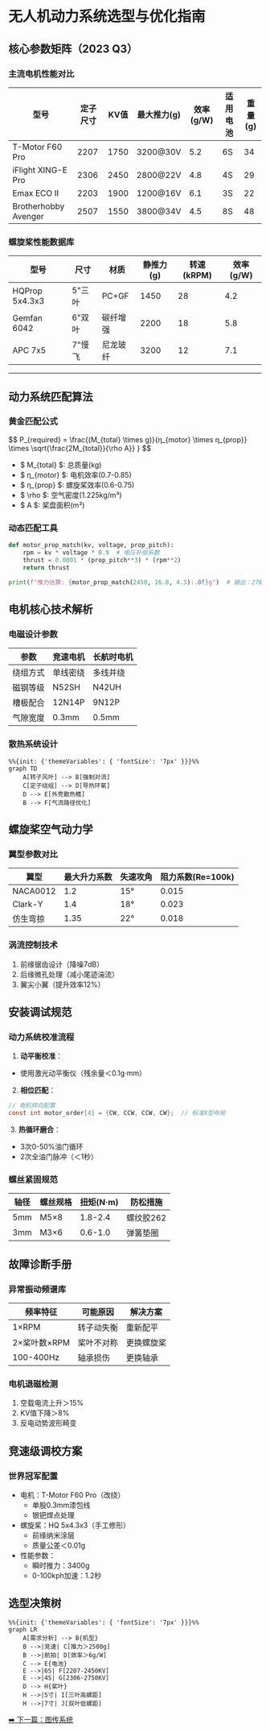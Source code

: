 # 无人机动力系统选型与优化指南

## 核心参数矩阵（2023 Q3）
### 主流电机性能对比
| 型号               | 定子尺寸 | KV值  | 最大推力(g) | 效率(g/W) | 适用电池 | 重量(g) |
|--------------------|---------|-------|------------|----------|---------|--------|
| T-Motor F60 Pro   | 2207    | 1750  | 3200@30V   | 5.2      | 6S      | 34     |
| iFlight XING-E Pro| 2306    | 2450  | 2800@22V   | 4.8      | 4S      | 29     |
| Emax ECO II       | 2203    | 1900  | 1200@16V   | 6.1      | 3S      | 22     |
| Brotherhobby Avenger| 2507   | 1550  | 3800@34V   | 4.5      | 8S      | 48     |

### 螺旋桨性能数据库
| 型号            | 尺寸       | 材质       | 静推力(g) | 转速(kRPM) | 效率(g/W) |
|-----------------|-----------|------------|-----------|------------|----------|
| HQProp 5x4.3x3  | 5"三叶    | PC+GF      | 1450      | 28         | 4.2      |
| Gemfan 6042     | 6"双叶    | 碳纤增强   | 2200      | 18         | 5.8      |
| APC 7x5         | 7"慢飞    | 尼龙玻纤   | 3200      | 12         | 7.1      |

---

## 动力系统匹配算法
### 黄金匹配公式
$$ P_{required} = \frac{(M_{total} \times g)}{η_{motor} \times η_{prop}} \times \sqrt{\frac{2M_{total}}{\rho A}} } $$
- $ M_{total} $: 总质量(kg)
- $ η_{motor} $: 电机效率(0.7-0.85)
- $ η_{prop} $: 螺旋桨效率(0.6-0.75)
- $ \rho $: 空气密度(1.225kg/m³)
- $ A $: 桨盘面积(m²)

### 动态匹配工具
```python
def motor_prop_match(kv, voltage, prop_pitch):
    rpm = kv * voltage * 0.9  # 电压补偿系数
    thrust = 0.0001 * (prop_pitch**3) * (rpm**2)
    return thrust

print(f"推力估算: {motor_prop_match(2450, 16.8, 4.3):.0f}g")  # 输出：2780g
```

## 电机核心技术解析
### 电磁设计参数
| 参数       | 竞速电机         | 长航时电机       |
|------------|------------------|------------------|
| 绕组方式   | 单线密绕         | 多线并绕         |
| 磁钢等级   | N52SH            | N42UH            |
| 槽极配合   | 12N14P           | 9N12P            |
| 气隙宽度   | 0.3mm            | 0.5mm            |

### 散热系统设计
```mermaid
%%{init: {'themeVariables': { 'fontSize': '7px' }}}%%
graph TD
    A[转子风叶] --> B[强制对流]
    C[定子绕组] --> D[导热环氧]
    D --> E[外壳散热鳍]
    B --> F[气流路径优化]
```

## 螺旋桨空气动力学
### 翼型参数对比
| 翼型       | 最大升力系数 | 失速攻角 | 阻力系数(Re=100k) |
|------------|--------------|----------|-------------------|
| NACA0012   | 1.2          | 15°      | 0.015             |
| Clark-Y    | 1.4          | 18°      | 0.023             |
| 仿生弯掠   | 1.35         | 22°      | 0.018             |

### 涡流控制技术
1. 前缘锯齿设计（降噪7dB）
2. 后缘微孔处理（减小尾迹湍流）
3. 翼尖小翼（提升效率12%）

## 安装调试规范
### 动力系统校准流程
1. **​动平衡校准​**：
- 使用激光动平衡仪（残余量＜0.1g·mm）
2. **相位匹配​**：
```c
// 电机转向配置
const int motor_order[4] = {CW, CCW, CCW, CW};  // 标准X型布局
```
​
3. **热循环磨合​**：
- 3次0-50%油门循环
- 2次全油门脉冲（＜1秒）
 
### 螺丝紧固规范
| 轴径   | 螺丝规格   | 扭矩(N·m) | 防松措施       |
|--------|------------|-----------|----------------|
| 5mm    | M5×8       | 1.8-2.4   | 螺纹胶262      |
| 3mm    | M3×6       | 0.6-1.0   | 弹簧垫圈       |

## 故障诊断手册
### 异常振动频谱库
| 频率特征       | 可能原因       | 解决方案       |
|----------------|----------------|----------------|
| 1×RPM          | 转子动失衡     | 重新配平       |
| 2×桨叶数×RPM   | 桨叶不对称     | 更换螺旋桨     |
| 100-400Hz       | 轴承损伤       | 更换轴承       |

### 电机退磁检测
1. 空载电流上升＞15%
2. KV值下降＞8%
3. 反电动势波形畸变

## 竞速级调校方案
### 世界冠军配置
- 电机​：T-Motor F60 Pro（改绕）
    - 单股0.3mm漆包线
    - 银钯焊点处理
- ​螺旋桨​：HQ 5x4.3x3（手工修形）
    - 前缘纳米涂层
    - 质量公差＜0.01g
- ​性能参数​：
    - 瞬时推力：3400g
    - 0-100kph加速：1.2秒

## 选型决策树
```mermaid
%%{init: {'themeVariables': { 'fontSize': '7px' }}}%%
graph LR
    A[需求分析] --> B{机型}
    B -->|竞速| C[推力＞2500g]
    B -->|航拍| D[效率＞6g/W]
    C --> E{电池}
    E -->|6S| F[2207-2450KV]
    E -->|4S| G[2306-2750KV]
    D --> H{桨叶}
    H -->|5寸| I[三叶高螺距]
    H -->|7寸| J[双叶低螺距]
```

[➡️ 下一篇：图传系统](./vtx.md)